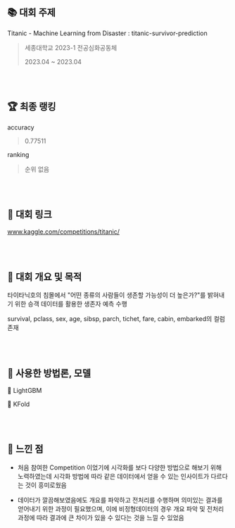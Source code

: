 ## :books: 대회 주제 
Titanic - Machine Learning from Disaster : titanic-survivor-prediction

> 세종대학교 2023-1 전공심화공동체
> 
> 2023.04 ~ 2023.04

<br/><br/>

## 🏆 최종 랭킹
accuracy 
> 0.77511

ranking 
> 순위 없음

<br/><br/>

## :star2: 대회 링크
www.kaggle.com/competitions/titanic/

<br/><br/>

## :star2: 대회 개요 및 목적
타이타닉호의 침몰에서 "어떤 종류의 사람들이 생존할 가능성이 더 높은가?"를 밝혀내기 위한 승객 데이터를 활용한 생존자 예측 수행

survival, pclass, sex, age, sibsp, parch, tichet, fare, cabin, embarked의 컬럼 존재

<br/><br/>

## :star2: 사용한 방법론, 모델
📌 LightGBM

📌 KFold

<br/><br/>

## :star2: 느낀 점
- 처음 참여한 Competition 이었기에 시각화를 보다 다양한 방법으로 해보기 위해 노력하였는데 시각화 방법에 따라 같은 데이터에서 얻을 수 있는 인사이트가 다르다는 것이 흥미로웠음

- 데이터가 깔끔해보였음에도 개요를 파악하고 전처리를 수행하며 의미있는 결과를 얻어내기 위한 과정이 필요했으며, 이에 비정형데이터의 경우 개요 파악 및 전처리 과정에 따라 결과에 큰 차이가 있을 수 있다는 것을 느낄 수 있었음

 
